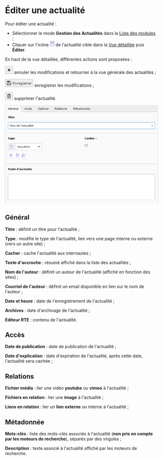 # Éditer une actualité

Pour éditer une actualité :

* Sélectionner le mode **Gestion des Actualités** dans la [Liste des modules](../premiers-pas/se-reperer-dans-le-backend.md) ;
* Cliquer sur l'icône ![](../../.gitbook/assets/icone_actu.png) de l'actualité cible dans la [Vue détaillée](../premiers-pas/se-reperer-dans-le-backend.md) puis **Éditer**.

En haut de la vue détaillée, différentes actions sont proposées :

![](../../.gitbook/assets/btn_page_cancel.png%20%282%29.png) annuler les modifications et retourner à la vue générale des actualités ;

![](../../.gitbook/assets/btn_page_save.png) enregistrer les modifications ;

![](../../.gitbook/assets/btn_page_remove%20%282%29.png) supprimer l'actualité.

![](../../.gitbook/assets/add_actu_detail.png)

## Général

**Titre** : définit un titre pour l'actualité ;

**Type** : modifie le type de l'actualité, lien vers une page interne ou externe \(vers un autre site\) ;

**Cacher** : cache l'actualité aux internautes ;

**Texte d'accroche** : résumé affiché dans la liste des actualités ;

**Nom de l'auteur** : définit un auteur de l'actualité \(affiché en fonction des sites\) ;

**Courriel de l'auteur** : définit un email disponible en lien sur le nom de l'auteur ;

**Date et heure** : date de l'enregistrement de l'actualité ;

**Archives** : date d'archivage de l'actualité ;

**Editeur RTE** : contenu de l'actualité.

## Accès

**Date de publication** : date de publication de l'actualité ;

**Date d'explication** : date d'expiration de l'actualité, après cette date, l'actualité sera cachée ;

## Relations

**Fichier média** : lier une vidéo **youtube** ou **vimeo** à l'actualité ;

**Fichiers en relation** : lier une **image** à l'actualité ;

**Liens en relation** : lier un **lien externe** ou interne à l'actualité ;

## Métadonnée

**Mots-clés** : liste des mots-clés associés à l'actualité \(**non pris en compte par les moteurs de recherche**\), séparés par des virgules ;

**Description** : texte associé à l'actualité affiché par les moteurs de recherche.

